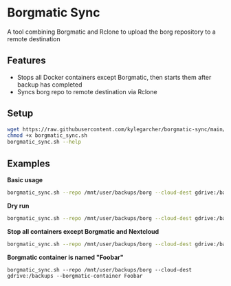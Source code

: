 # Borgmatic Sync

A tool combining Borgmatic and Rclone to upload the borg repository to a remote destination

## Features

- Stops all Docker containers except Borgmatic, then starts them after backup has completed
- Syncs borg repo to remote destination via Rclone

## Setup

``` bash
wget https://raw.githubusercontent.com/kylegarcher/borgmatic-sync/main/borgmatic_sync.sh
chmod +x borgmatic_sync.sh
borgmatic_sync.sh --help
```

## Examples

**Basic usage**
``` bash
borgmatic_sync.sh --repo /mnt/user/backups/borg --cloud-dest gdrive:/backups
```

**Dry run**
``` bash
borgmatic_sync.sh --repo /mnt/user/backups/borg --cloud-dest gdrive:/backups --dry-run
```

**Stop all containers except Borgmatic and Nextcloud**
``` bash
borgmatic_sync.sh --repo /mnt/user/backups/borg --cloud-dest gdrive:/backups --keep-alive Nextcloud
```

**Borgmatic container is named "Foobar"**
```
borgmatic_sync.sh --repo /mnt/user/backups/borg --cloud-dest gdrive:/backups --borgmatic-container Foobar
```
